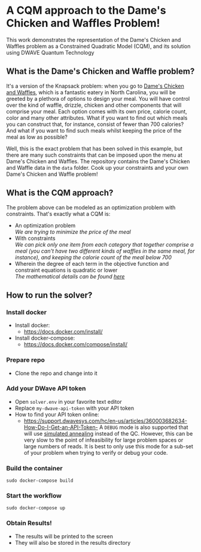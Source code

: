 # A CQM approach to the Dame's Chicken and Waffles Problem!
This work demonstrates the representation of the Dame's Chicken and Waffles problem as a Constrained Quadratic Model (CQM), and its solution using DWAVE Quantum Technology

## What is the Dame's Chicken and Waffle problem?
It's a version of the Knapsack problem: when you go to [Dame's Chicken and Waffles](https://dameschickenwaffles.com/), which is a fantastic eatery in North Carolina, you will be greeted by a plethora of options to design your meal. You will have control over the kind of waffle, drizzle, chicken and other components that will comprise your meal. Each option comes with its own price, calorie count, color and many other attributes. What if you want to find out which meals you can construct that, for instance, consist of fewer than 700 calories? And what if you want to find such meals whilst keeping the price of the meal as low as possible?

Well, this is the exact problem that has been solved in this example, but there are many such constraints that can be imposed upon the menu at Dame's Chicken and Waffles. The repository contains the Dame's Chicken and Waffle data in the `data` folder. Cook up your constraints and your own Dame's Chicken and Waffle problem!

## What is the CQM approach?
The problem above can be modeled as an optimization problem with constraints. That's exactly what a CQM is:
- An optimization problem<br>
*We are trying to minimize the price of the meal*
- With constraints<br>
*We can pick only one item from each category that together comprise a meal (you can't have two different kinds of waffles in the same meal, for instance), and keeping the calorie count of the meal below 700*
- Wherein the degree of each term in the objective function and constraint equations is quadratic or lower<br>
*The mathematical details can be found [here](https://docs.ocean.dwavesys.com/en/stable/concepts/cqm.html)*

## How to run the solver?

### Install docker
- Install docker:
  - https://docs.docker.com/install/
- Install docker-compose:
  - https://docs.docker.com/compose/install/

### Prepare repo
- Clone the repo and change into it

### Add your DWave API token
- Open `solver.env` in your favorite text editor
- Replace `my-dwave-api-token` with your API token
- How to find your API token online:
  - https://support.dwavesys.com/hc/en-us/articles/360003682634-How-Do-I-Get-an-API-Token-
A `DEBUG` mode is also supported that will use [simulated annealing](https://docs.ocean.dwavesys.com/en/stable/overview/cpu.html#using-cpu) instead of the QC.
However, this can be very slow to the point of infeasibility for large problem spaces or large numbers of reads.
It is best to only use this mode for a sub-set of your problem when trying to verify or debug your code.

### Build the container
```
sudo docker-compose build
```

### Start the workflow
```
sudo docker-compose up
```

### Obtain Results!
- The results will be printed to the screen
- They will also be stored in the results directory

